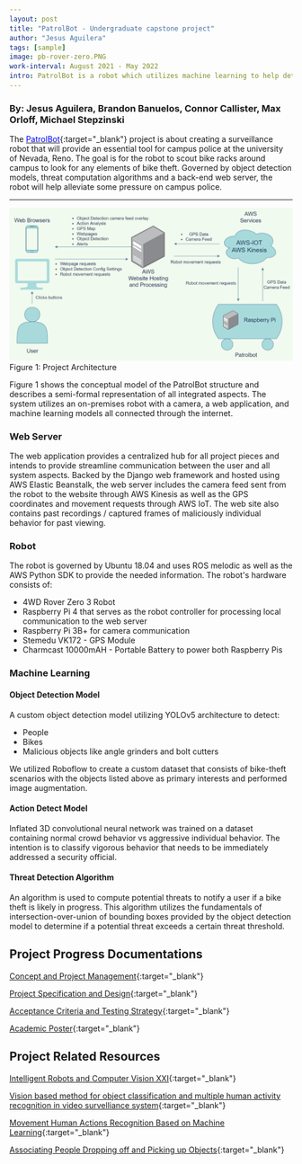 ```yaml
---
layout: post
title: "PatrolBot - Undergraduate capstone project"
author: "Jesus Aguilera"
tags: [sample]
image: pb-rover-zero.PNG
work-interval: August 2021 - May 2022
intro: PatrolBot is a robot which utilizes machine learning to help detect bike theft.
---
```

### By: Jesus Aguilera, Brandon Banuelos, Connor Callister, Max Orloff, Michael Stepzinski

The [<span style="color:blue">PatrolBot</span>](https://github.com/jeaguil/patrolbot){:target="_blank"} project is about creating a surveillance robot that will provide an essential
tool for campus police at the university of Nevada, Reno. The goal is for the robot to scout bike racks around campus to look for any elements of
bike theft. Governed by object detection models, threat computation algorithms and a back-end web server,
the robot will help alleviate some pressure on campus police.

---
![Architecture](assets/img/patrolbot-architecture.png)
Figure 1: Project Architecture

Figure 1 shows the conceptual model of the PatrolBot structure and describes a
semi-formal representation of all integrated aspects. The system utilizes an on-premises robot with a camera, a web application, and machine learning models all connected through the internet.

### Web Server

The web application provides a centralized hub for all project pieces and intends to provide streamline communication between the user and all system aspects. Backed by the Django web framework and hosted using AWS Elastic Beanstalk, the web server includes the camera feed sent from the robot to the website through AWS Kinesis as well as the GPS coordinates and movement requests through AWS IoT. The web site also contains past recordings / captured frames of maliciously individual behavior for past viewing.

### Robot

The robot is governed by Ubuntu 18.04 and uses ROS melodic as well as the AWS Python SDK to provide the needed information. The robot's hardware consists of:

* 4WD Rover Zero 3 Robot
* Raspberry Pi 4 that serves as the robot controller for processing local communication to the web server
* Raspberry Pi 3B+ for camera communication
* Stemedu VK172 - GPS Module
* Charmcast 10000mAH - Portable Battery to power both Raspberry Pis

### Machine Learning

#### Object Detection Model

A custom object detection model utilizing YOLOv5 architecture to detect:

* People
* Bikes
* Malicious objects like angle grinders and bolt cutters

We utilized Roboflow to create a custom dataset that consists of bike-theft scenarios with the objects listed above as primary interests and performed image augmentation.

#### Action Detect Model

Inflated 3D convolutional neural network was trained on a dataset containing
normal crowd behavior vs aggressive individual behavior. The intention is to classify vigorous behavior that needs to be immediately addressed a security official.

#### Threat Detection Algorithm

An algorithm is used to compute potential threats to notify a user if a bike theft is likely in progress. This algorithm utilizes the fundamentals of intersection-over-union of bounding boxes provided by the object detection model to determine if a potential threat exceeds a certain threat threshold.

## Project Progress Documentations

[Concept and Project Management](assets/documentation/Concept_and_Project_Management.pdf){:target="_blank"}

[Project Specification and Design](assets/documentation/Project_Specification_and_Design.pdf){:target="_blank"}

[Acceptance Criteria and Testing Strategy](assets/documentation/Acceptance_Criteria_and_Testing_Strategy.pdf){:target="_blank"}

[Academic Poster](assets/documentation/Poster.pdf){:target="_blank"}

## Project Related Resources

[Intelligent Robots and Computer Vision XXI](https://unr.primo.exlibrisgroup.com/discovery/fulldisplay?context=L&vid=01UNR_INST:DEFAULT&search_scope=MyInst_and_CI&tab=Everything&docid=alma991005119899706781){:target="_blank"}

[Vision based method for object classification and multiple human activity recognition in video survelliance system](https://dl.acm.org/doi/10.1145/2381716.2381727){:target="_blank"}

[Movement Human Actions Recognition Based on Machine Learning](https://online-journals.org/index.php/i-joe/article/view/8513){:target="_blank"}

[Associating People Dropping off and Picking up Objects](http://www.bmva.org/bmvc/2007/papers/paper-164.html){:target="_blank"}
